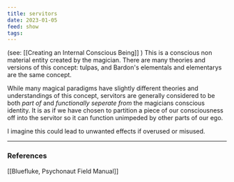 ```yaml
---
title: servitors
date: 2023-01-05
feed: show
tags:
---
```

 (see: [[Creating an Internal Conscious Being]] ) 
This is a conscious non material entity created by the magician. 
There are many theories and versions of this concept: tulpas, and Bardon's elementals and elementarys are the same concept. 

While many magical paradigms have slightly different theories and understandings of this concept, servitors are generally considered to be both _part of_ and _functionally seperate from_ the magicians conscious identity. It is as if we have chosen to partition a piece of our consciousness off into the servitor so it can function unimpeded by other parts of our ego.

I imagine this could lead to unwanted effects if overused or misused.

___
### References

[[Bluefluke, Psychonaut Field Manual]]